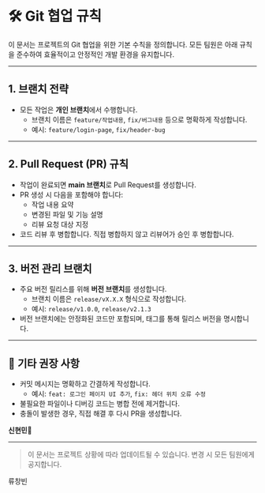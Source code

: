 # 🛠️ Git 협업 규칙

이 문서는 프로젝트의 Git 협업을 위한 기본 수칙을 정의합니다. 모든 팀원은 아래 규칙을 준수하여 효율적이고 안정적인 개발 환경을 유지합니다.

---

## 1. 브랜치 전략

- 모든 작업은 **개인 브랜치**에서 수행합니다.
  - 브랜치 이름은 `feature/작업내용`, `fix/버그내용` 등으로 명확하게 작성합니다.
  - 예시: `feature/login-page`, `fix/header-bug`

---

## 2. Pull Request (PR) 규칙

- 작업이 완료되면 **main 브랜치**로 Pull Request를 생성합니다.
- PR 생성 시 다음을 포함해야 합니다:
  - 작업 내용 요약
  - 변경된 파일 및 기능 설명
  - 리뷰 요청 대상 지정
- 코드 리뷰 후 병합합니다. 직접 병합하지 않고 리뷰어가 승인 후 병합합니다.

---

## 3. 버전 관리 브랜치

- 주요 버전 릴리스를 위해 **버전 브랜치**를 생성합니다.
  - 브랜치 이름은 `release/vX.X.X` 형식으로 작성합니다.
  - 예시: `release/v1.0.0`, `release/v2.1.3`
- 버전 브랜치에는 안정화된 코드만 포함되며, 태그를 통해 릴리스 버전을 명시합니다.

---

## 📌 기타 권장 사항

- 커밋 메시지는 명확하고 간결하게 작성합니다.
  - 예시: `feat: 로그인 페이지 UI 추가`, `fix: 헤더 위치 오류 수정`
- 불필요한 파일이나 디버깅 코드는 병합 전에 제거합니다.
- 충돌이 발생한 경우, 직접 해결 후 다시 PR을 생성합니다.

**신현민💬**

---

> 이 문서는 프로젝트 상황에 따라 업데이트될 수 있습니다. 변경 시 모든 팀원에게 공지합니다.

류창빈